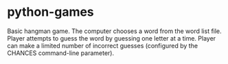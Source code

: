 # python-games

Basic hangman game. The computer chooses a word from the word list file. Player attempts to guess the word by guessing one letter at a time. Player can make a limited number of incorrect guesses (configured by the CHANCES command-line parameter).
